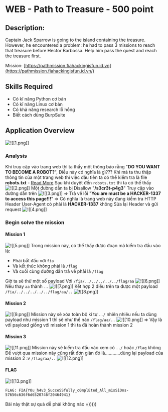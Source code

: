 # WEB - Path to Treasure - 500 point
## Description:

Captain Jack Sparrow is going to the island containing the treasure. However, he encountered a problem: he had to pass 3 missions to reach that treasure before Hector Barbossa. Help him pass the quest and reach the treasure first.

Mission:  [https://pathmission.fiahackingisfun.id.vn](https://pathmission.fiahackingisfun.id.vn/)

## Skills Required

 - Có kĩ năng Python cơ bản
 - Có kĩ năng Linux cơ bản
 - Có khả năng research lỗ hổng
 - Biết cách dùng BurpSuite

## Application Overview

![!\[\[1.png\]\]](assets/1.png)

### Analysis

Khi truy cập vào trang web thì ta thấy một thông báo rằng "**DO YOU WANT TO BECOME A ROBOT?**", Điều này có nghĩa là gì???
Khi mà ta thu thập thông tin của một trang web thì việc đầu tiên ta có thể kiểm tra là file **robots.txt** - [Read More](https://developers.google.com/search/docs/crawling-indexing/robots/intro)
Sau khi duyệt đến `robots.txt` thì ta có thể thấy
![!\[\[2.png\]\]](assets/2.png)
Một đường dẫn ta bị Disallow "**/s3cr3t-p4g3**" 
Truy cập vào đường dẫn trên
![!\[\[3.png\]\]](assets/3.png)
=> Trả về lỗi "**You are must be a HACKER-1337 to access this page!!!**" => Có nghĩa là trang web này đang kiểm tra HTTP Header User-Agent có phải là **HACKER-1337** không
Sửa lại Header và gửi request
![!\[\[4.png\]\]](assets/4.png)

### Begin solve the mission
#### Mission 1

![!\[\[5.png\]\]](assets/5.png)
Trong mission này, có thể thấy được đoạn mã kiểm tra đầu vào là:
* Phải bắt đầu với `fia`
* Và kết thúc không phải là `/flag`
* Và cuối cùng đường dẫn trả về phải là `/flag`

Giờ ta sẽ thử một số payload
Với `/fia/../../../../../flag/aa` 
![!\[\[6.png\]\]](assets/6.png)
Nếu thay `aa` thành `..` 
![!\[\[7.png\]\]](assets/7.png)
Kết hợp 2 điều trên ta được một payload
`/fia/../../../../../flag/aa/..`
![!\[\[8.png\]\]](assets/8.png)

#### Mission 2

![!\[\[9.png\]\]](assets/9.png)
Mission này sẽ xóa toàn bộ kí tự `../` nhiên nhiêu nếu ta dùng payload như mission 1 thì sẽ như thế nào
`/flag/aa/..`
![!\[\[10.png\]\]](assets/10.png)
=> Vậy là với payload giống với mission 1 thì ta đã hoàn thành mission 2

#### Mission 3

![!\[\[11.png\]\]](assets/11.png)
Mission này sẽ kiểm tra đầu vào xem có `../` hoặc `/flag` không
Để vượt qua mission này cũng rất đơn giản đó là............dùng lại payload của mission 2 :v
`/flag/aa/..`
![!\[\[12.png\]\]](assets/12.png)

#### FLAG
![!\[\[13.png\]\]](assets/13.png)
```
FLAG: FIA{Y0u_h4v3_5ucceSSfully_c0mplEted_All_m1sSiOns-57656c636f6d6520746f20464941}
```

Bài này thật sự quá dễ phải không nào =)))))
